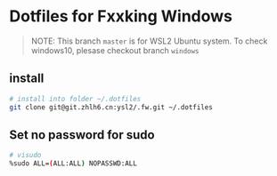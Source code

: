 # Dotfiles for Fxxking Windows

> NOTE: This branch `master` is for WSL2 Ubuntu system. To check windows10, plesase checkout branch `windows`

## install

```bash
# install into folder ~/.dotfiles
git clone git@git.zhlh6.cn:ysl2/.fw.git ~/.dotfiles
```

## Set no password for sudo

```bash
# visudo
%sudo ALL=(ALL:ALL) NOPASSWD:ALL
```

